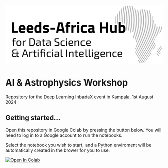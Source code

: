 <img src="Hub_logo.png" width="600"/>

# AI & Astrophysics Workshop
Repository for the Deep Learning InbadaX event in Kampala, 1st August 2024

## Getting started...

Open this repository in Google Colab by pressing the button below.  You will need to log in to a Google account to run the notebooks.

Select the notebook you wish to start, and a Python enviroment will be automatically created in the brower for you to use.

<a target="_blank" href="https://colab.research.google.com/github/leeds-africa-hub/Kampala2024">
  <img src="https://colab.research.google.com/assets/colab-badge.svg" alt="Open In Colab"/>
</a>
